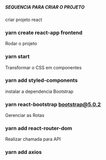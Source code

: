 ##### SEQUENCIA PARA CRIAR O PROJETO #####

criar projeto react

### yarn create react-app frontend

Rodar o projeto
### yarn start

Transformar o CSS em componentes
### yarn add styled-components

instalar a dependencia Bootstrap
### yarn react-bootstrap bootstrap@5.0.2

Gerenciar as Rotas

### yarn add react-router-dom

Realizar chamada para API

### yarn add axios
